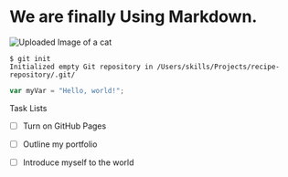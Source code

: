 # We are finally Using Markdown.

![Uploaded Image of a cat](https://github.com/user-attachments/assets/055b5f88-6ee9-4563-8f98-8e4db945f32e)





```
$ git init
Initialized empty Git repository in /Users/skills/Projects/recipe-repository/.git/
```

``` javascript
var myVar = "Hello, world!";
```

Task Lists 

- [ ] Turn on GitHub Pages
- [ ] Outline my portfolio
- [ ] Introduce myself to the world

